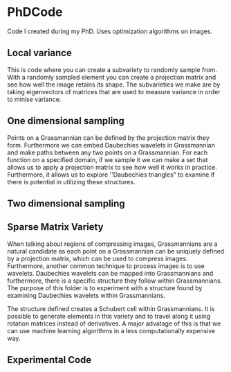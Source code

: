 # PhDCode

Code I created during my PhD. Uses optimization algorithms on images.

## Local variance

This is code where you can create a subvariety to randomly sample from. With a randomly sampled element you can create a projection matrix and see how well the image retains its shape. The subvarieties we make are by taking eigenvectors of matrices that are used to measure variance in order to minise variance.

## One dimensional sampling

Points on a Grassmannian can be defined by the projection matrix they form. Furthermore we can embed Daubechies wavelets in Grassmannian and make paths between any two points on a Grassmannian. For each function on a specified domain, if we sample it we can make a set that allows us to apply a projection matrix to see how well it works in practice. Furthermore, it allows us to explore ''Daubechies triangles" to examine if there is potential in utilizing these structures.

## Two dimensional sampling

## Sparse Matrix Variety

When talking about regions of compressing images, Grassmannians are a natural candidate as each point on a Grassmannian can be uniquely defined by a projection matrix, which can be used to compress images. Furthermore, another common technique to process images is to use wavelets. Daubechies wavelets can be mapped into Grassmannians and furthermore, there is a specific structure they follow within Grassmannians. The purpose of this folder is to experiment with a structure found by examining Daubechies wavelets within Grassmannians.

The structure defined creates a Schubert cell within Grassmannians. It is possible to generate elements in this variety and to travel along it using rotation matrices instead of derivatives. A major advatage of this is that we can use machine learning algorithms in a less computationally expensive way.

## Experimental Code
